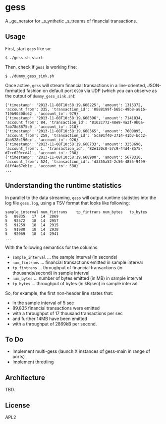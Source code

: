# gess

A _ge_nerator for _s_ynthetic _s_treams of financial transactions.

## Usage

First, start `gess` like so:

    $ ./gess.sh start 
  
Then, check if `gess` is working fine:

    $ ./dummy_gess_sink.sh


Once active, `gess` will stream financial transactions in a line-oriented,
JSON-formatted fashion on default port `6900` via UDP 
(which you can observe as the output of `dummy_gess_sink.sh`):

    {'timestamp': '2013-11-08T10:58:19.668225', 'amount': 1315372, 'account_from': 335, 'transaction_id': '0888199f-b65c-49b8-a816-719b90308c62', 'account_to': 979}
    {'timestamp': '2013-11-08T10:58:19.668396', 'amount': 7141834, 'account_from': 84, 'transaction_id': '8102c772-48e9-4a2f-9b0a-7ab78d8875c0', 'account_to': 218}
    {'timestamp': '2013-11-08T10:58:19.668565', 'amount': 7609895, 'account_from': 259, 'transaction_id': '5ca91f40-3714-41b3-bdc2-4bb528c196ec', 'account_to': 926}
    {'timestamp': '2013-11-08T10:58:19.668733', 'amount': 3258696, 'account_from': 1, 'transaction_id': '82e130c0-57c9-44d4-8575-d7cc620ccd41', 'account_to': 280}
    {'timestamp': '2013-11-08T10:58:19.668900', 'amount': 5678310, 'account_from': 524, 'transaction_id': 'd3355a52-2c56-4855-9499-81ff4a67eb1e', 'account_to': 588}
    ...
    
## Understanding the runtime statistics

In parallel to the data streaming, `gess` will output runtime statistics into
the log file `gess.log`, using a TSV format that looks like following:

    sample_interval	num_fintrans	tp_fintrans	num_bytes	tp_bytes
    5	89835	17	14	2869
    5	92572	18	14	2957
    5	91259	18	14	2915
    5	91980	18	14	2938
    5	92069	18	14	2941
    ...

With the following semantics for the columns:

* `sample_interval` … the sample interval (in seconds)
*  `num_fintrans` … financial transactions emitted in sample interval 
*  `tp_fintrans` … throughput of financial transactions (in thousands/second) in sample interval
*  `num_bytes` … number of bytes emitted (in MB) in sample interval
*  `tp_bytes` … throughput of bytes (in kB/sec) in sample interval

So, for example, the first non-header line states that:

* in the sample interval of 5 sec
* 89,835 financial transactions were emitted
* with a throughput of  17 thousand transactions per sec
* and further 14MB have been emitted 
* with a throughput of 2869kB per second.


## To Do

* Implement multi-gess (launch X instances of gess-main in range of ports) 
* Implement throttling

## Architecture
TBD.

## License
APL2